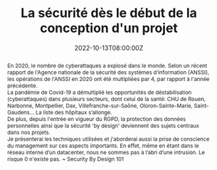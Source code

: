 ---
title: La sécurité dès le début de la conception d'un projet

event: Volcamp 2022
event_url: https://www.volcamp.io/

location: Clermont-Ferrand (Hall 32)
address:
  street: 32 Rue du Clos Four
  city: Clermont-Ferrand
  region: Auvergne-Rhône-Alpes
  postcode: '63100'
  country: France

summary: Penser une démarche préventive dès la phase de conception d'un projet
abstract: "En 2020, le nombre de cyberattaques a explosé dans le monde. Selon un récent rapport de l'Agence nationale de la sécurité des systèmes d’information (ANSSI), les opérations de l'ANSSI en 2020 ont été multipliées par 4, par rapport à l'année précédente.


La pandémie de Covid-19 a démultiplié les opportunités de déstabilisation (cyberattaques) dans plusieurs secteurs, dont celui de la santé: CHU de Rouen, Narbonne, Montpellier, Dax, Villefranche-sur-Saône, Oloron-Sainte-Marie, Saint-Gaudens... La liste des hôpitaux s’allonge.


De plus, depuis l'entrée en vigueur du RGPD, la protection des données personnelles ainsi que la sécurité 'by design' deviennent des sujets centraux dans nos projets.


Je présenterai les techniques utilisées et j'aborderai aussi la prise de conscience du management sur ces aspects importants.
En effet, même en étant dans le réseau interne d’un datacenter, nous ne sommes pas à l’abri d’une intrusion. Le risque 0 n'existe pas.
~ Security By Design 101"

date: "2022-10-13T08:00:00Z"
date_end: "2022-10-14T18:00:00Z"
all_day: false

publishDate: "2022-06-20T00:00:00Z"

authors: [David Aparicio]
tags: [Cybersécurité]

featured: false

image:
  caption: 'Crédits: [**Twitter**](https://mobile.twitter.com/VolcampIO/status/1517105508787933185/photo/1)'
  focal_point: Right

links:
- icon: binoculars
  icon_pack: fas
  name: Description
  url: https://www.volcamp.io/talks/22d1t4s3
- icon: comments
  icon_pack: fas
  name: Avis
  url: https://s.42l.fr/secvolcamp #https://openfeedback.io/TFLMZgjvWiu7YEqED1rO/2022-10-13/b7amWwjZhtVw59VzM854
url_code: ""
url_pdf: ""
url_slides: "talks/Volcamp2022_La_securite_des_la_conception.pdf"
url_video: ""

slides: ""
projects: []
---